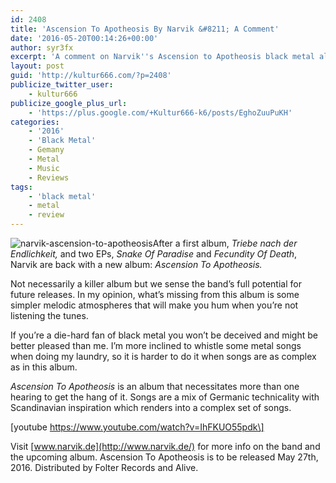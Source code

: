 ```yaml
---
id: 2408
title: 'Ascension To Apotheosis By Narvik &#8211; A Comment'
date: '2016-05-20T00:14:26+00:00'
author: syr3fx
excerpt: 'A comment on Narvik''s Ascension to Apotheosis black metal album.'
layout: post
guid: 'http://kultur666.com/?p=2408'
publicize_twitter_user:
    - kultur666
publicize_google_plus_url:
    - 'https://plus.google.com/+Kultur666-k6/posts/EghoZuuPuKH'
categories:
    - '2016'
    - 'Black Metal'
    - Gemany
    - Metal
    - Music
    - Reviews
tags:
    - 'black metal'
    - metal
    - review
---
```


![narvik-ascension-to-apotheosis](http://localhost:8080/wp-content/uploads/2016/04/narvik-ascension-to-apotheosis.jpg)After a first album, *Triebe nach der Endlichkeit,* and two EPs, *Snake Of Paradise* and *Fecundity Of Death*, Narvik are back with a new album: *Ascension To Apotheosis.*

Not necessarily a killer album but we sense the band’s full potential for future releases. In my opinion, what’s missing from this album is some simpler melodic atmospheres that will make you hum when you’re not listening the tunes.

If you’re a die-hard fan of black metal you won’t be deceived and might be better pleased than me. I’m more inclined to whistle some metal songs when doing my laundry, so it is harder to do it when songs are as complex as in this album.

*Ascension To Apotheosis* is an album that necessitates more than one hearing to get the hang of it. Songs are a mix of Germanic technicality with Scandinavian inspiration which renders into a complex set of songs.

\[youtube https://www.youtube.com/watch?v=IhFKUO55pdk\]

Visit [www.narvik.de](http://www.narvik.de/) for more info on the band and the upcoming album. Ascension To Apotheosis is to be released May 27th, 2016. Distributed by Folter Records and Alive.